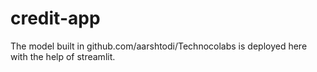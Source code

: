 # credit-app
The model built in github.com/aarshtodi/Technocolabs is deployed here with the help of streamlit.
